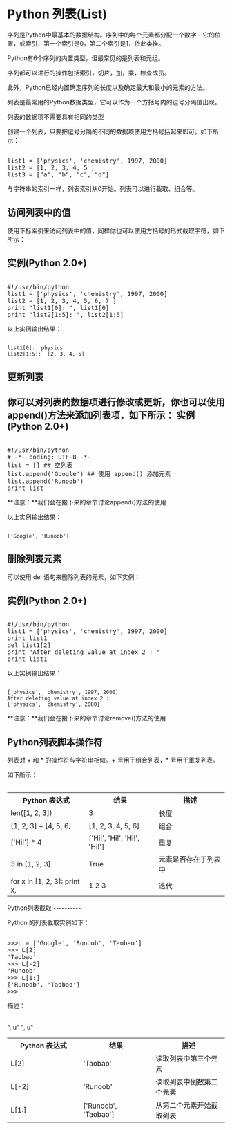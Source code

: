 Python 列表(List)
===============

 序列是Python中最基本的数据结构。序列中的每个元素都分配一个数字 - 它的位置，或索引，第一个索引是0，第二个索引是1，依此类推。

  Python有6个序列的内置类型，但最常见的是列表和元组。

 序列都可以进行的操作包括索引，切片，加，乘，检查成员。

 此外，Python已经内置确定序列的长度以及确定最大和最小的元素的方法。

 列表是最常用的Python数据类型，它可以作为一个方括号内的逗号分隔值出现。

 列表的数据项不需要具有相同的类型

 创建一个列表，只要把逗号分隔的不同的数据项使用方括号括起来即可。如下所示：

  <pre>

list1 = ['physics', 'chemistry', 1997, 2000]
list2 = [1, 2, 3, 4, 5 ]
list3 = ["a", "b", "c", "d"]
</pre>

  与字符串的索引一样，列表索引从0开始。列表可以进行截取、组合等。

  访问列表中的值
-------

 使用下标索引来访问列表中的值，同样你也可以使用方括号的形式截取字符，如下所示：

  实例(Python 2.0+)
---------------

 <pre>

#!/usr/bin/python
list1 = ['physics', 'chemistry', 1997, 2000]
list2 = [1, 2, 3, 4, 5, 6, 7 ]
print "list1[0]: ", list1[0]
print "list2[1:5]: ", list2[1:5]
</pre>

  以上实例输出结果：

 
```

list1[0]:  physics
list2[1:5]:  [2, 3, 4, 5]

```

  更新列表
----

 你可以对列表的数据项进行修改或更新，你也可以使用append()方法来添加列表项，如下所示：  实例(Python 2.0+)
---------------

 <pre>

#!/usr/bin/python
# -*- coding: UTF-8 -*-
list = [] ## 空列表
list.append('Google') ## 使用 append() 添加元素
list.append('Runoob')
print list
</pre>

  **注意：**我们会在接下来的章节讨论append()方法的使用

 以上实例输出结果：

 
```

['Google', 'Runoob']

```

  删除列表元素
------

 可以使用 del 语句来删除列表的元素，如下实例：

  实例(Python 2.0+)
---------------

 <pre>

#!/usr/bin/python
list1 = ['physics', 'chemistry', 1997, 2000]
print list1
del list1[2]
print "After deleting value at index 2 : "
print list1
</pre>

  以上实例输出结果：

 
```

['physics', 'chemistry', 1997, 2000]
After deleting value at index 2 :
['physics', 'chemistry', 2000]

```

 **注意：**我们会在接下来的章节讨论remove()方法的使用

  Python列表脚本操作符
-------------

 列表对 + 和 * 的操作符与字符串相似。+ 号用于组合列表，* 号用于重复列表。

 如下所示：

 
<table>


</table>

<table>
<tbody><tr>
<th>Python 表达式</th><th>结果 </th><th> 描述</th></tr>
<tr><td>len([1, 2, 3])</td><td>3</td><td>长度</td></tr>
<tr><td>[1, 2, 3] + [4, 5, 6]</td><td>[1, 2, 3, 4, 5, 6]</td><td>组合</td></tr>
<tr><td>['Hi!'] * 4</td><td>['Hi!', 'Hi!', 'Hi!', 'Hi!']</td><td>重复</td></tr>
<tr><td>3 in [1, 2, 3]</td><td>True</td><td>元素是否存在于列表中</td></tr>
<tr><td>for x in [1, 2, 3]: print x,</td><td>1 2 3</td><td>迭代</td></tr>
</tbody>
</table>
  Python列表截取
----------

 Python 的列表截取实例如下：

  <pre>

>>>L = ['Google', 'Runoob', 'Taobao']
>>> L[2]
'Taobao'
>>> L[-2]
'Runoob'
>>> L[1:]
['Runoob', 'Taobao']
>>>
</pre>

  描述：

 
<table>


</table>

<table>
<tbody><tr>
<th style="width:33%">Python 表达式</th><th style="width:33%">结果 </th><th style="width:33%"> 描述</th></tr>
<tr><td>L[2]</td><td>'Taobao'</td><td>读取列表中第三个元素</td></tr>
", u"<tr><td>L[-2]</td><td>'Runoob'</td><td>读取列表中倒数第二个元素</td></tr>
", u"<tr><td>L[1:]</td><td>['Runoob', 'Taobao']</td><td>从第二个元素开始截取列表</td></tr>
</tbody>
</table>